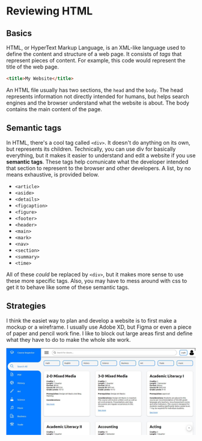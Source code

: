 # Reviewing HTML

## Basics

HTML, or HyperText Markup Language, is an XML-like language used to define the content and structure of a web page. It consists of *tags* that represent pieces of content. For example, this code would represent the title of the web page.

```html
<title>My Website</title>
```

An HTML file usually has two sections, the `head` and the `body`. The head represents information not directly intended for humans, but helps search engines and the browser understand what the website is about. The body contains the main content of the page.

## Semantic tags

In HTML, there's a cool tag called `<div>`. It doesn't do anything on its own, but represents its children. Technically, you can use div for basically everything, but it makes it easier to understand and edit a website if you use **semantic tags**. These tags help comunicate what the developer intended that section to represent to the browser and other developers. A list, by no means exhaustive, is provided below.

* `<article>`
* `<aside>`
* `<details>`
* `<figcaption>`
* `<figure>`
* `<footer>`
* `<header>`
* `<main>`
* `<mark>`
* `<nav>`
* `<section>`
* `<summary>`
* `<time>`

All of these *could* be replaced by `<div>`, but it makes more sense to use these more specific tags. Also, you may have to mess around with css to get it to behave like some of these semantic tags.

## Strategies

I think the easiet way to plan and develop a website is to first make a mockup or a wireframe. I usually use Adobe XD, but Figma or even a piece of paper and pencil work fine. I like to block out large areas first and define what they have to do to make the whole site work.

![Wireframe](images/Wireframe.png)
